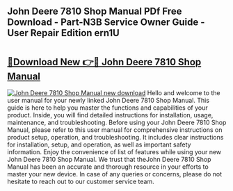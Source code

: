 ## John Deere 7810 Shop Manual PDf Free Download - Part-N3B Service Owner Guide - User Repair Edition ern1U

# <h2><a href="http://bc92526.oget.top/?id=John+Deere+7810+Shop+Manual">🔗Download New 👉🔴 John Deere 7810 Shop Manual</a></h2>

[![John Deere 7810 Shop Manual new download](https://i.imgur.com/5g1atiW.png)](http://bc92526.oget.top/?id=John+Deere+7810+Shop+Manual)
Hello and welcome to the user manual for your newly linked John Deere 7810 Shop Manual. This guide is here to help you master the functions and capabilities of your product. Inside, you will find detailed instructions for installation, usage, maintenance, and troubleshooting. Before using your John Deere 7810 Shop Manual, please refer to this user manual for comprehensive instructions on product setup, operation, and troubleshooting. It includes clear instructions for installation, setup, and operation, as well as important safety information. Enjoy the convenience of list of features while using your new John Deere 7810 Shop Manual. We trust that theJohn Deere 7810 Shop Manual has been an accurate and thorough resource in your efforts to master your new device. In case of any queries or concerns, please do not hesitate to reach out to our customer service team.
